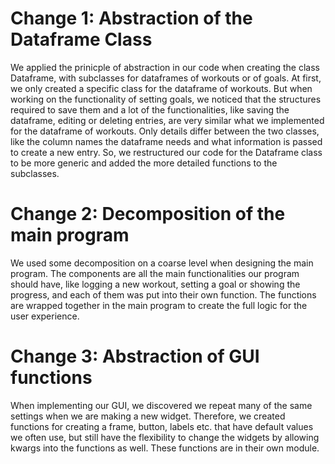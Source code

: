 # Change 1: Abstraction of the Dataframe Class

We applied the prinicple of abstraction in our code when creating the class Dataframe, with subclasses for dataframes of workouts or of goals. At first, we only created a specific class for the dataframe of workouts. But when working on the functionality of setting goals, we noticed that the structures required to save them and a lot of the functionalities, like saving the dataframe, editing or deleting entries, are very similar what we implemented for the dataframe of workouts. Only details differ between the two classes, like the column names the dataframe needs and what information is passed to create a new entry. So, we restructured our code for the Dataframe class to be more generic and added the more detailed functions to the subclasses.

# Change 2: Decomposition of the main program

We used some decomposition on a coarse level when designing the main program. The components are all the main functionalities our program should have, like logging a new workout, setting a goal or showing the progress, and each of them was put into their own function. The functions are wrapped together in the main program to create the full logic for the user experience.

# Change 3: Abstraction of GUI functions

When implementing our GUI, we discovered we repeat many of the same settings when we are making a new widget. Therefore, we created functions for creating a frame, button, labels etc. that have default values we often use, but still have the flexibility to change the widgets by allowing kwargs into the functions as well. These functions are in their own module.
